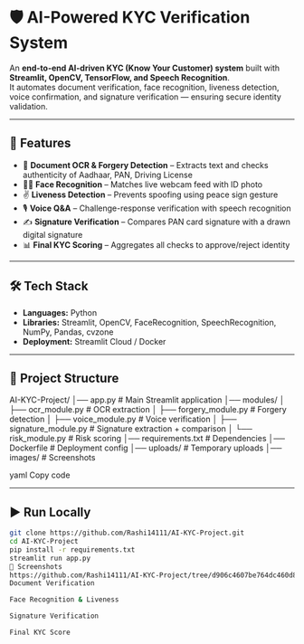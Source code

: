 # 🛡️ AI-Powered KYC Verification System  

An **end-to-end AI-driven KYC (Know Your Customer) system** built with **Streamlit, OpenCV, TensorFlow, and Speech Recognition**.  
It automates document verification, face recognition, liveness detection, voice confirmation, and signature verification — ensuring secure identity validation.  

---

## 🚀 Features

- 📄 **Document OCR & Forgery Detection** – Extracts text and checks authenticity of Aadhaar, PAN, Driving License  
- 🧑‍🦰 **Face Recognition** – Matches live webcam feed with ID photo  
- ✌️ **Liveness Detection** – Prevents spoofing using peace sign gesture  
- 🎙️ **Voice Q&A** – Challenge-response verification with speech recognition  
- ✍️ **Signature Verification** – Compares PAN card signature with a drawn digital signature  
- 📊 **Final KYC Scoring** – Aggregates all checks to approve/reject identity  

---

## 🛠️ Tech Stack

- **Languages:** Python  
- **Libraries:** Streamlit, OpenCV, FaceRecognition, SpeechRecognition, NumPy, Pandas, cvzone  
- **Deployment:** Streamlit Cloud / Docker  

---

## 📂 Project Structure

AI-KYC-Project/
│── app.py # Main Streamlit application
│── modules/
│ ├── ocr_module.py # OCR extraction
│ ├── forgery_module.py # Forgery detection
│ ├── voice_module.py # Voice verification
│ ├── signature_module.py # Signature extraction + comparison
│ └── risk_module.py # Risk scoring
│── requirements.txt # Dependencies
│── Dockerfile # Deployment config
│── uploads/ # Temporary uploads
│── images/ # Screenshots

yaml
Copy code

---

## ▶️ Run Locally

```bash
git clone https://github.com/Rashi14111/AI-KYC-Project.git
cd AI-KYC-Project
pip install -r requirements.txt
streamlit run app.py
📸 Screenshots
https://github.com/Rashi14111/AI-KYC-Project/tree/d906c4607be764dc460d8d058000182177b1c0c0/images
Document Verification

Face Recognition & Liveness

Signature Verification

Final KYC Score
